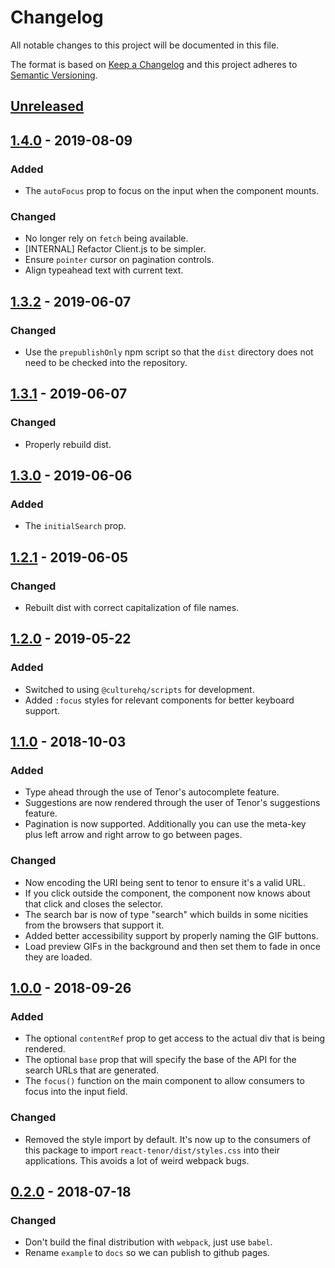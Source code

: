 # Changelog

All notable changes to this project will be documented in this file.

The format is based on [Keep a Changelog](http://keepachangelog.com/en/1.0.0/) and this project adheres to [Semantic Versioning](http://semver.org/spec/v2.0.0.html).

## [Unreleased]

## [1.4.0] - 2019-08-09

### Added

- The `autoFocus` prop to focus on the input when the component mounts.

### Changed

- No longer rely on `fetch` being available.
- [INTERNAL] Refactor Client.js to be simpler.
- Ensure `pointer` cursor on pagination controls.
- Align typeahead text with current text.

## [1.3.2] - 2019-06-07

### Changed

- Use the `prepublishOnly` npm script so that the `dist` directory does not need to be checked into the repository.

## [1.3.1] - 2019-06-07

### Changed

- Properly rebuild dist.

## [1.3.0] - 2019-06-06

### Added

- The `initialSearch` prop.

## [1.2.1] - 2019-06-05

### Changed

- Rebuilt dist with correct capitalization of file names.

## [1.2.0] - 2019-05-22

### Added

- Switched to using `@culturehq/scripts` for development.
- Added `:focus` styles for relevant components for better keyboard support.

## [1.1.0] - 2018-10-03

### Added

- Type ahead through the use of Tenor's autocomplete feature.
- Suggestions are now rendered through the user of Tenor's suggestions feature.
- Pagination is now supported. Additionally you can use the meta-key plus left arrow and right arrow to go between pages.

### Changed

- Now encoding the URI being sent to tenor to ensure it's a valid URL.
- If you click outside the component, the component now knows about that click and closes the selector.
- The search bar is now of type "search" which builds in some nicities from the browsers that support it.
- Added better accessibility support by properly naming the GIF buttons.
- Load preview GIFs in the background and then set them to fade in once they are loaded.

## [1.0.0] - 2018-09-26

### Added

- The optional `contentRef` prop to get access to the actual div that is being rendered.
- The optional `base` prop that will specify the base of the API for the search URLs that are generated.
- The `focus()` function on the main component to allow consumers to focus into the input field.

### Changed

- Removed the style import by default. It's now up to the consumers of this package to import `react-tenor/dist/styles.css` into their applications. This avoids a lot of weird webpack bugs.

## [0.2.0] - 2018-07-18

### Changed

- Don't build the final distribution with `webpack`, just use `babel`.
- Rename `example` to `docs` so we can publish to github pages.

[unreleased]: https://github.com/CultureHQ/react-tenor/compare/v1.4.0...HEAD
[1.4.0]: https://github.com/CultureHQ/react-tenor/compare/v1.3.2...v1.4.0
[1.3.2]: https://github.com/CultureHQ/react-tenor/compare/v1.3.1...v1.3.2
[1.3.1]: https://github.com/CultureHQ/react-tenor/compare/v1.3.0...v1.3.1
[1.3.0]: https://github.com/CultureHQ/react-tenor/compare/v1.2.1...v1.3.0
[1.2.1]: https://github.com/CultureHQ/react-tenor/compare/v1.2.0...v1.2.1
[1.2.0]: https://github.com/CultureHQ/react-tenor/compare/v1.1.0...v1.2.0
[1.1.0]: https://github.com/CultureHQ/react-tenor/compare/v1.0.0...v1.1.0
[1.0.0]: https://github.com/CultureHQ/react-tenor/compare/v0.2.0...v1.0.0
[0.2.0]: https://github.com/CultureHQ/react-tenor/compare/2d68b4...v0.2.0
